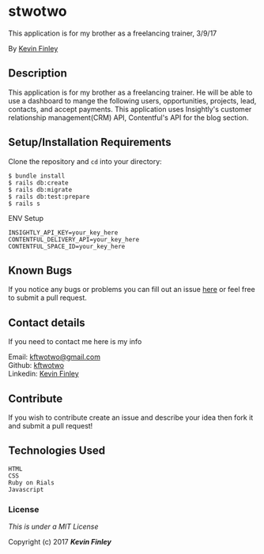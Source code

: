 # stwotwo

This application is for my brother as a freelancing trainer, 3/9/17

By [Kevin Finley](http://www.kfinley.com)

## Description

This application is for my brother as a freelancing trainer. He will be able to use a dashboard to mange the following users, opportunities, projects, lead, contacts, and accept payments. This application uses Insightly's customer relationship management(CRM) API, Contentful's API for the blog section.  


## Setup/Installation Requirements

Clone the repository and `cd` into your directory:
```
$ bundle install
$ rails db:create
$ rails db:migrate
$ rails db:test:prepare
$ rails s
```
ENV Setup
```
INSIGHTLY_API_KEY=your_key_here
CONTENTFUL_DELIVERY_API=your_key_here
CONTENTFUL_SPACE_ID=your_key_here
```

## Known Bugs

If you notice any bugs or problems you can fill out an issue [here](http://www.github.com/kftwotwo/stwowo/issues) or feel free to submit a pull request.

## Contact details
If you need to contact me here is my info

Email: kftwotwo@gmail.com<br>
Github: [kftwotwo](https://www.github.com/kftwotwo)<br>
Linkedin: [Kevin Finley](https://www.linkedin.com/in/kftwotwo/)

## Contribute

If you wish to contribute create an issue and describe your idea then fork it and submit a pull request!

## Technologies Used
```
HTML
CSS
Ruby on Rials
Javascript
```
### License

*This is under a MIT License*

Copyright (c) 2017 **_Kevin Finley_**
